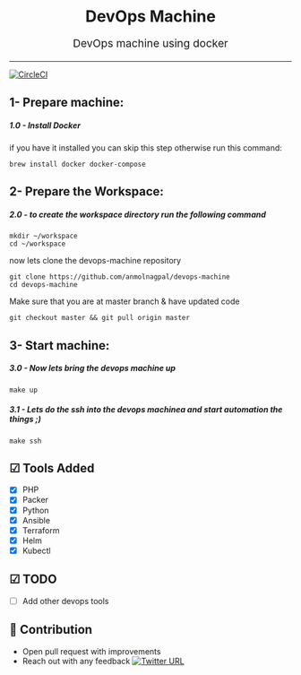 

<h1 align="center">
    DevOps Machine 
</h1>
<p align="center" style="font-size: 1.2rem;"> DevOps machine using docker </p>

<hr />

[![CircleCI](https://circleci.com/gh/anmolnagpal/devops-machine/tree/master.svg?style=svg)](https://circleci.com/gh/anmolnagpal/devops-machine/tree/master)

## 1- Prepare machine:

##### 1.0 - Install Docker

if you have it installed you can skip this step otherwise  run this command:

```
brew install docker docker-compose
```

## 2- Prepare the Workspace:

##### 2.0 - to create the workspace directory run the following command 

```
mkdir ~/workspace
cd ~/workspace
```
now lets clone the devops-machine repository
```
git clone https://github.com/anmolnagpal/devops-machine
cd devops-machine
```
Make sure that you are at master branch & have updated code 
```
git checkout master && git pull origin master
```
## 3- Start machine:

##### 3.0 - Now lets bring the devops machine up

```
make up
```

##### 3.1 - Lets do the ssh into the  devops machinea and start automation the things ;)

```
make ssh 
```
## ☑ Tools Added

- [X] PHP
- [X] Packer
- [X] Python
- [X] Ansible
- [X] Terraform
- [X] Helm
- [X] Kubectl

## ☑ TODO

- [ ] Add other devops tools

## 👬 Contribution

- Open pull request with improvements
- Reach out with any feedback [![Twitter URL](https://img.shields.io/twitter/url/https/twitter.com/anmol_nagpal.svg?style=social&label=Follow%20anmolnagpal)](https://twitter.com/anmol_nagpal)
